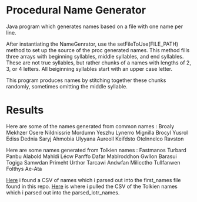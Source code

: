 # Procedural Name Generator

Java program which generates names based on a file with one name per line.

After instantiating the NameGenrator, use the setFileToUse(FILE_PATH) method to set up the source of the proc generated names.
This method fills three arrays with beginning syllables, middle syllables, and end syllables. These are not true syllables, but
rather chunks of a names with lengths of 2, 3, or 4 letters. All beiginning syllables start with an upper case letter. 

This program produces names by stitching together these chunks randomly, sometimes omitting the middle syllable.

# Results
Here are some of the names generated from common names :
    Broaly
    Mekhzer
    Osere
    Nildnissrie
    Mordumn
    Yeszhu
    Lynerro
    Mignilla
    Brocyl
    Yusrol
    Ediss
    Dednia
    Saryj
    Ahmobia
    Ulyyana
    Aureoll
    Keifdsto
    Otelnnelco
    Ravston

Here are some names generated from Tolkien names :
    Fastmanos
    Turbard
    Panbu
    Alabold
    Mahldi
    Lécw
    Panffo
    Dafar
    Mablroddhon
    Gwllon
    Barasui
    Togiga
    Samwdan
    Primeht
    Urthor
    Tarcawi
    Andwfan
    Milicctho
    Tullfanwen
    Folthys
    Ae-Ata

[Here](https://raw.githubusercontent.com/hadley/data-baby-names/master/baby-names.csv) i found a CSV of names which i parsed out into the first_names file found in this repo.
[Here](https://github.com/juandes/lotr-names-classification) is where i pulled the CSV of the Tolkien names which i parsed out into the parsed_lotr_names.

